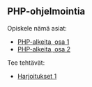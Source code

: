 ## PHP-ohjelmointia

Opiskele nämä asiat:

- [PHP-alkeita, osa 1](./php-alkeet1.html)
- [PHP-alkeita, osa 2](./php-alkeet2.html)

Tee tehtävät:

- [Harjoitukset 1](./php-harjoitukset1.html)